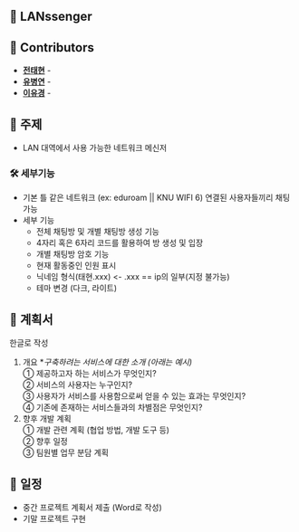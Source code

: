 ## 📌 LANssenger

## 👥 Contributors

- [**전태현**](https://github.com/taehyunjeon0203) -
- [**유병연**](https://github.com/youbyeongyeon) -
- [**이유경**](https://github.com/dldbrud) -

## 🎯 주제

- LAN 대역에서 사용 가능한 네트워크 메신저

### 🛠 세부기능

- 기본 틀
  같은 네트워크 (ex: eduroam || KNU WIFI 6) 연결된 사용자들끼리 채팅 가능
- 세부 기능
  - 전체 채팅방 및 개별 채팅방 생성 기능
  - 4자리 혹은 6자리 코드를 활용하여 방 생성 및 입장
  - 개별 채팅방 암호 기능
  - 현재 활동중인 인원 표시
  - 닉네임 형식(태현.xxx) <- .xxx == ip의 일부(지정 불가능)
  - 테마 변경 (다크, 라이트)

## 📝 계획서

한글로 작성

1. 개요 \*_구축하려는 서비스에 대한 소개 (아래는 예시)_  
   ① 제공하고자 하는 서비스가 무엇인지?  
   ② 서비스의 사용자는 누구인지?  
   ③ 사용자가 서비스를 사용함으로써 얻을 수 있는 효과는 무엇인지?  
   ④ 기존에 존재하는 서비스들과의 차별점은 무엇인지?
2. 향후 개발 계획  
   ① 개발 관련 계획 (협업 방법, 개발 도구 등)  
   ② 향후 일정  
   ③ 팀원별 업무 분담 계획

## 📅 일정

- 중간
  프로젝트 계획서 제출 (Word로 작성)
- 기말
  프로젝트 구현
